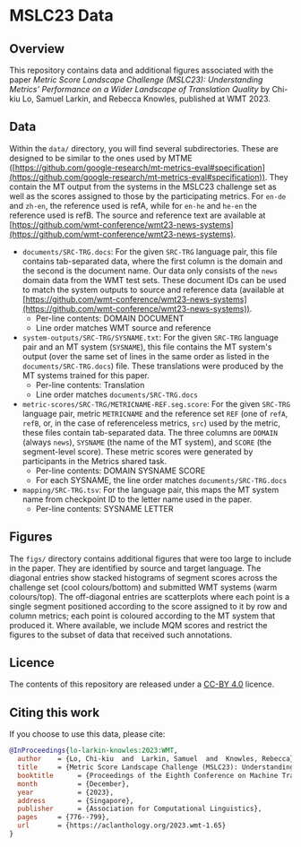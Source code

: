 # MSLC23 Data


## Overview
This repository contains data and additional figures associated with the paper _Metric Score Landscape Challenge (MSLC23): Understanding Metrics’ Performance on a Wider Landscape of Translation Quality_ by Chi-kiu Lo, Samuel Larkin, and Rebecca Knowles, published at WMT 2023.

## Data
Within the `data/` directory, you will find several subdirectories. These are designed to be similar to the ones used by MTME ([https://github.com/google-research/mt-metrics-eval#specification](https://github.com/google-research/mt-metrics-eval#specification)). They contain the MT output from the systems in the MSLC23 challenge set as well as the scores assigned to those by the participating metrics. For `en-de` and `zh-en`, the reference used is refA, while for `en-he` and `he-en` the reference used is refB. The source and reference text are available at [https://github.com/wmt-conference/wmt23-news-systems](https://github.com/wmt-conference/wmt23-news-systems).

- `documents/SRC-TRG.docs`: For the given `SRC-TRG` language pair, this file contains tab-separated data, where the first column is the domain and the second is the document name. Our data only consists of the `news` domain data from the WMT test sets. These document IDs can be used to match the system outputs to source and reference data (available at [https://github.com/wmt-conference/wmt23-news-systems](https://github.com/wmt-conference/wmt23-news-systems)).
    - Per-line contents: DOMAIN DOCUMENT
    - Line order matches WMT source and reference
- `system-outputs/SRC-TRG/SYSNAME.txt`: For the given `SRC-TRG` language pair and an MT system (`SYSNAME`), this file contains the MT system's output (over the same set of lines in the same order as listed in the `documents/SRC-TRG.docs`) file. These translations were produced by the MT systems trained for this paper.
    - Per-line contents: Translation
    - Line order matches `documents/SRC-TRG.docs`
- `metric-scores/SRC-TRG/METRICNAME-REF.seg.score`: For the given `SRC-TRG` language pair, metric `METRICNAME` and the reference set `REF` (one of `refA`, `refB`, or, in the case of referenceless metrics, `src`) used by the metric, these files contain tab-separated data. The three columns are `DOMAIN` (always `news`), `SYSNAME` (the name of the MT system), and `SCORE` (the segment-level score). These metric scores were generated by participants in the Metrics shared task.
    - Per-line contents: DOMAIN SYSNAME SCORE
    - For each SYSNAME, the line order matches `documents/SRC-TRG.docs`
- `mapping/SRC-TRG.tsv`: For the language pair, this maps the MT system name from checkpoint ID to the letter name used in the paper.
    - Per-line contents: SYSNAME LETTER

## Figures
The `figs/` directory contains additional figures that were too large to include in the paper. They are identified by source and target language. The diagonal entries show stacked histograms of segment scores across the challenge set (cool colours/bottom) and submitted WMT systems (warm colours/top). The off-diagonal entries are scatterplots where each point is a single segment positioned according to the score assigned to it by row and column metrics; each point is coloured according to the MT system that produced it. Where available, we include MQM scores and restrict the figures to the subset of data that received such annotations.

## Licence
The contents of this repository are released under a [CC-BY 4.0](https://creativecommons.org/licenses/by/4.0/) licence.

## Citing this work
If you choose to use this data, please cite:
```bibtex
@InProceedings{lo-larkin-knowles:2023:WMT,
  author    = {Lo, Chi-kiu  and  Larkin, Samuel  and  Knowles, Rebecca},
  title     = {Metric Score Landscape Challenge (MSLC23): Understanding Metrics' Performance on a Wider Landscape of Translation Quality},
  booktitle      = {Proceedings of the Eighth Conference on Machine Translation},
  month          = {December},
  year           = {2023},
  address        = {Singapore},
  publisher      = {Association for Computational Linguistics},
  pages     = {776--799},
  url       = {https://aclanthology.org/2023.wmt-1.65}
}
```
